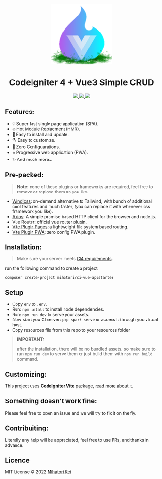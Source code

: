 <div align="center">
    <img src="ci-vue.webp" />
    <h1>CodeIgniter 4 + Vue3 Simple CRUD</h1>
</div>

<p align="center">
  <a href="https://github.com/firtadokei/ci-vue-appstarter/releases">
    <img src="https://custom-icon-badges.herokuapp.com/github/v/release/firtadokei/ci-vue-appstarter?logo=tag">
  </a>
  <a href="https://packagist.org/packages/mihatori/ci-vue-appstarter">
    <img src="https://badges.hiptest.com:/packagist/dt/mihatori/ci-vue-appstarter?color=%23c700ff&logo=packagist&logoColor=%23c700ff">
  </a>
  <img src="https://custom-icon-badges.herokuapp.com/packagist/l/mihatori/ci-vue-appstarter?logo=law">
<p>

## Features:

- 💡 Super fast single page application (SPA).
- 🔥 Hot Module Replacment (HMR).
- 🧩 Easy to install and update.
- 🪓 Easy to customize.
- 🔧 Zero Configuarations.
- ⭐ Progressive web application (PWA).
- ✨ And much more...

## Pre-packed:

> **Note:** none of these plugins or frameworks are required, feel free to remove or replace them as you like.

- [Windicss](https://windicss.org/): on-demand alternative to Tailwind, with bunch of additional cool features and much faster, (you can replace it with whenever css framework you like).
- [Axios](https://axios-http.com): A simple promise based HTTP client for the browser and node.js.
- [Vue Router](https://router.vuejs.org): official vue router plugin.
- [Vite Plugin Pages](https://github.com/hannoeru/vite-plugin-pages): a lightweight file system based routing.
- [Vite Plugin PWA](https://github.com/antfu/vite-plugin-pwa): zero config PWA plugin.

## Installation:

> Make sure your server meets [CI4 requirements](https://www.codeigniter.com/user_guide/intro/requirements.html).

run the following command to create a project:

```
composer create-project mihatori/ci-vue-appstarter
```

## Setup

- Copy `env` to `.env`.
- Run: `npm intall` to install node dependencies.
- Run: `npm run dev` to serve your assets.
- Now start you CI server: `php spark serve` or access it through you virtual host.
- Copy resources file from this repo to your resources folder

> **IMPORTANT:**
>
> after the installation, there will be no bundled assets, so make sure to run `npm run dev` to serve them or just build them with `npm run build` command.

## Customizing:

This project uses [**CodeIgniter Vite**](https://github.com/firtadokei/codeigniter-vitejs) package, [read more about it](https://github.com/firtadokei/codeigniter-vitejs).

## Something doesn't work fine:

Please feel free to open an issue and we will try to fix it on the fly.

## Contribuiting:

Literally any help will be appreciated, feel free to use PRs, and thanks in advance.

## Licence

MIT License &copy; 2022 [Mihatori Kei](https://github.com/firtadokei)
